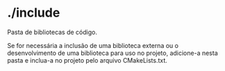 # ./include

Pasta de bibliotecas de código.

Se for necessária a inclusão de uma biblioteca externa ou o desenvolvimento de uma biblioteca para uso no projeto, adicione-a nesta pasta e inclua-a no projeto pelo arquivo CMakeLists.txt.
